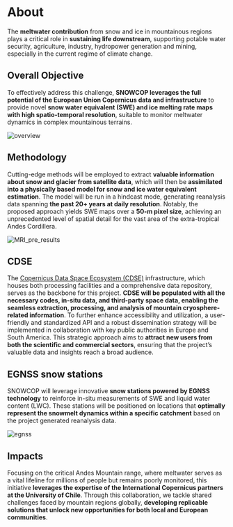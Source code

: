 # About

The **meltwater contribution** from snow and ice in mountainous regions plays a critical role in **sustaining life
downstream**, supporting potable water security, agriculture, industry, hydropower generation and mining, especially in
the current regime of climate change.

## Overall Objective

To effectively address this challenge, **SNOWCOP leverages the full potential of the European Union Copernicus data and
infrastructure** to provide novel **snow water equivalent (SWE) and ice melting rate maps with high spatio-temporal
resolution**, suitable to monitor meltwater dynamics in complex mountainous terrains.

![overview](/images/overall.png)

## Methodology

Cutting-edge methods will be employed to extract **valuable information about snow and glacier from satellite data**,
which will then be **assimilated into a physically based model for snow and ice water equivalent estimation**. The model
will be run in a hindcast mode, generating reanalysis data spanning **the past 20+ years at daily resolution**. Notably,
the proposed approach yields SWE maps over a **50-m pixel size**, achieving an unprecedented level of spatial detail for
the vast area of the extra-tropical Andes Cordillera.

![MRI_pre_results](/images/MRI_pre_results.png)

## CDSE

The [Copernicus Data Space Ecosystem (CDSE)][CDSE] infrastructure, which houses both processing facilities and a
comprehensive data repository, serves as the backbone for this project. **CDSE will be populated with all the necessary
codes, in-situ data, and third-party space data, enabling the seamless extraction, processing, and analysis of mountain
cryosphere-related information**. To further enhance accessibility and utilization, a user-friendly and standardized API
and a robust dissemination strategy will be implemented in collaboration with key public authorities in Europe and South
America. This strategic approach aims to **attract new users from both the scientific and commercial sectors**, ensuring
that the project’s valuable data and insights reach a broad audience.

## EGNSS snow stations

SNOWCOP will leverage innovative **snow stations powered by EGNSS technology** to reinforce in-situ measurements of SWE
and liquid water content (LWC). These stations will be positioned on locations that **optimally represent the snowmelt
dynamics within a specific catchment** based on the project generated reanalysis data.

![egnss](/images/egnss_station.png)

## Impacts

Focusing on the critical Andes Mountain range, where meltwater serves as a vital lifeline for millions of people but
remains poorly monitored, this initiative **leverages the expertise of the International Copernicus partners at the
University of Chile**. Through this collaboration, we tackle shared challenges faced by mountain regions globally, 
**developing replicable solutions that unlock new opportunities for both local and European communities**.


[CDSE]: https://dataspace.copernicus.eu/
